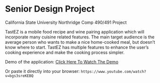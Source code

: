 # Senior Design Project
California State University Northridge Comp 490/491 Project

TastEZ is a mobile food recipe and wine pairing application which will incorporate many cuisine related features. The main target audience is the average person who wants to make a nice home-cooked meal, but doesn’t know where to start. TastEZ has multiple features to enhance the user’s cooking experience and make the cooking process simpler.

Demo of the application: [Click Here To Watch The Demo](https://www.youtube.com/watch?v=bgs3sreKEBQ)

Or paste it directly into your browser: `https://www.youtube.com/watch?v=bgs3sreKEBQ`

